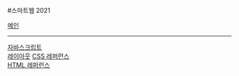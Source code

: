 #스마트웹 2021

<a href="https://escape1004.github.io/dothome21">메인</a>
<hr>
<a href="https://escape1004.github.io/dothome21/javascript/javascript100.html">자바스크립트<br></a>
<a href="https://escape1004.github.io/dothome21/layout/index.html">레이아웃</a>
<a href="https://escape1004.github.io/dothome21/refer-css/index.html">CSS 레퍼런스<br></a>
<a href="https://escape1004.github.io/dothome21/refer-html/index.html">HTML 레퍼런스<br></a>